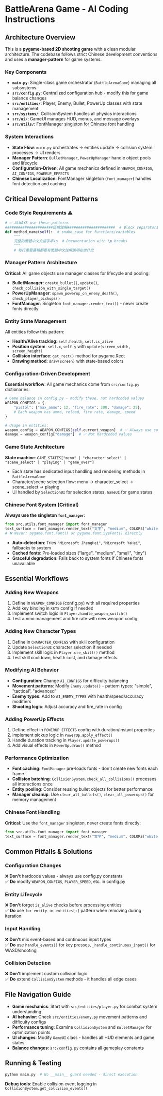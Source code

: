 # BattleArena Game - AI Coding Instructions

## Architecture Overview

This is a **pygame-based 2D shooting game** with a clean modular architecture. The codebase follows strict Chinese development conventions and uses a **manager-pattern** for game systems.

### Key Components

- **`main.py`**: Single-class game orchestrator (`BattleArenaGame`) managing all subsystems
- **`src/config.py`**: Centralized configuration hub - modify this for game balance changes
- **`src/entities/`**: Player, Enemy, Bullet, PowerUp classes with state management
- **`src/systems/`**: CollisionSystem handles all physics interactions
- **`src/ui/`**: GameUI manages HUD, menus, and message overlays
- **`src/utils/`**: FontManager singleton for Chinese font handling

### System Interactions

- **State Flow**: `main.py` orchestrates → entities update → collision system processes → UI renders
- **Manager Pattern**: `BulletManager`, `PowerUpManager` handle object pools and lifecycle
- **Configuration-Driven**: All game mechanics defined in `WEAPON_CONFIGS`, `AI_CONFIGS`, `POWERUP_EFFECTS`
- **Chinese Localization**: FontManager singleton (`font_manager`) handles font detection and caching

## Critical Development Patterns

### Code Style Requirements ⚠️

```python
# ✅ ALWAYS use these patterns
######################區塊註解######################  # Block separators
def method_name(self):  # snake_case for functions/variables
    """
    完整的繁體中文文檔字串\n  # Documentation with \n breaks
    """
    # 每行重要邏輯都要有繁體中文註解說明在做什麼
```

### Manager Pattern Architecture

**Critical**: All game objects use manager classes for lifecycle and pooling:

- **BulletManager**: `create_bullet()`, `update()`, `check_collision_with_single_target()`
- **PowerUpManager**: `spawn_powerup_on_enemy_death()`, `check_player_pickups()`
- **FontManager**: Singleton `font_manager.render_text()` - never create fonts directly

### Entity State Management

All entities follow this pattern:

- **Health/Alive tracking**: `self.health`, `self.is_alive`
- **Position system**: `self.x`, `self.y` with `update(screen_width, screen_height)`
- **Collision interface**: `get_rect()` method for pygame.Rect
- **Drawing method**: `draw(screen)` with state-based colors

### Configuration-Driven Development 

**Essential workflow**: All game mechanics come from `src/config.py` dictionaries:

```python
# Game balance in config.py - modify these, not hardcoded values
WEAPON_CONFIGS = {
    "pistol": {"max_ammo": 12, "fire_rate": 300, "damage": 25},
    # Each weapon has ammo, reload, fire rate, damage, speed
}

# Usage in entities:
weapon_config = WEAPON_CONFIGS[self.current_weapon]  # ✅ Always use config
damage = weapon_config["damage"]  # ✅ Not hardcoded values
```

### Game State Architecture

**State machine**: `GAME_STATES["menu" | "character_select" | "scene_select" | "playing" | "game_over"]`

- Each state has dedicated input handling and rendering methods in `BattleArenaGame`
- Character/scene selection flow: menu → character_select → scene_select → playing
- UI handled by `SelectionUI` for selection states, `GameUI` for game states

### Chinese Font System (Critical)

**Always use the singleton `font_manager`**:

```python
from src.utils.font_manager import font_manager
text_surface = font_manager.render_text("文字", "medium", COLORS["white"])
# ❌ Never: pygame.font.Font() or pygame.font.SysFont() directly
```

- **Auto-detection**: Tries `"Microsoft JhengHei"`, `"Microsoft YaHei"`, fallbacks to system
- **Cached fonts**: Pre-loaded sizes ("large", "medium", "small", "tiny")
- **Graceful degradation**: Falls back to system fonts if Chinese fonts unavailable

## Essential Workflows

### Adding New Weapons

1. Define in `WEAPON_CONFIGS` (config.py) with all required properties
2. Add key binding in `KEYS` config if needed
3. Implement switch logic in `Player.handle_weapon_switch()`
4. Test ammo management and fire rate with new weapon config

### Adding New Character Types

1. Define in `CHARACTER_CONFIGS` with skill configuration
2. Update `SelectionUI` character selection if needed  
3. Implement skill logic in `Player.use_skill()` method
4. Test skill cooldown, health cost, and damage effects

### Modifying AI Behavior

- **Configuration**: Change `AI_CONFIGS` for difficulty balancing
- **Movement patterns**: Modify `Enemy.update()` - pattern types: "simple", "tactical", "advanced"
- **Enemy types**: Add to `AI_ENEMY_TYPES` with health/speed/accuracy modifiers
- **Shooting logic**: Adjust accuracy and fire_rate in config

### Adding PowerUp Effects

1. Define effect in `POWERUP_EFFECTS` config with duration/instant properties
2. Implement pickup logic in `PowerUp.apply_effect()`
3. Handle duration tracking in `Player.update_powerups()`
4. Add visual effects in `PowerUp.draw()` method

### Performance Optimization

- **Font caching**: `FontManager` pre-loads fonts - don't create new fonts each frame
- **Collision batching**: `CollisionSystem.check_all_collisions()` processes all interactions once
- **Entity pooling**: Consider reusing bullet objects for better performance
- **Manager cleanup**: Use `clear_all_bullets()`, `clear_all_powerups()` for memory management

### Chinese Font Handling

**Critical**: Use the `font_manager` singleton, never create fonts directly:

```python
from src.utils.font_manager import font_manager
text_surface = font_manager.render_text("文字", "medium", COLORS["white"])
```

## Common Pitfalls & Solutions

### Configuration Changes

❌ **Don't** hardcode values - always use config.py constants  
✅ **Do** modify `WEAPON_CONFIGS`, `PLAYER_SPEED`, etc. in config.py

### Entity Lifecycle

❌ **Don't** forget `is_alive` checks before processing entities  
✅ **Do** use `for entity in entities[:]` pattern when removing during iteration

### Input Handling

❌ **Don't** mix event-based and continuous input types  
✅ **Do** use `handle_events()` for key presses, `_handle_continuous_input()` for WASD/shooting

### Collision Detection

❌ **Don't** implement custom collision logic  
✅ **Do** extend `CollisionSystem` methods - it handles all edge cases

## File Navigation Guide

- **Game mechanics**: Start with `src/entities/player.py` for combat system understanding
- **AI behavior**: Check `src/entities/enemy.py` movement patterns and difficulty configs
- **Performance tuning**: Examine `CollisionSystem` and `BulletManager` for optimization points
- **UI changes**: Modify `GameUI` class - handles all HUD elements and game states
- **Balance changes**: `src/config.py` contains all gameplay constants

## Running & Testing

```bash
python main.py  # No __main__ guard needed - direct execution
```

**Debug tools**: Enable collision event logging in `CollisionSystem.get_collision_events()`
